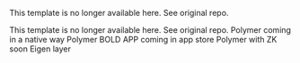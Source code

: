This template is no longer available here. 
See original repo. 

This template is no longer available here. 
See original repo. 
Polymer coming in a native way 
Polymer BOLD APP coming in app store 
Polymer with ZK soon 
Eigen layer 
